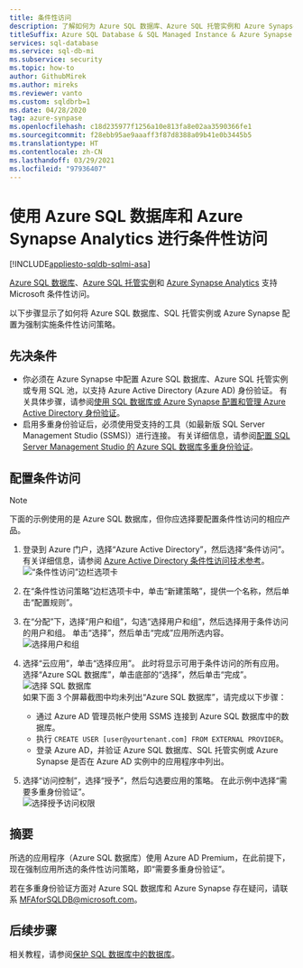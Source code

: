 ```yaml
---
title: 条件性访问
description: 了解如何为 Azure SQL 数据库、Azure SQL 托管实例和 Azure Synapse Analytics 配置条件性访问。
titleSuffix: Azure SQL Database & SQL Managed Instance & Azure Synapse Analytics
services: sql-database
ms.service: sql-db-mi
ms.subservice: security
ms.topic: how-to
author: GithubMirek
ms.author: mireks
ms.reviewer: vanto
ms.custom: sqldbrb=1
ms.date: 04/28/2020
tag: azure-synpase
ms.openlocfilehash: c18d235977f1256a10e813fa8e02aa3590366fe1
ms.sourcegitcommit: f28ebb95ae9aaaff3f87d8388a09b41e0b3445b5
ms.translationtype: HT
ms.contentlocale: zh-CN
ms.lasthandoff: 03/29/2021
ms.locfileid: "97936407"
---
```

# <a name="conditional-access-with-azure-sql-database-and-azure-synapse-analytics"></a>使用 Azure SQL 数据库和 Azure Synapse Analytics 进行条件性访问

[!INCLUDE[appliesto-sqldb-sqlmi-asa](../includes/appliesto-sqldb-sqlmi-asa.md)]

[Azure SQL 数据库](sql-database-paas-overview.md)、[Azure SQL 托管实例](../managed-instance/sql-managed-instance-paas-overview.md)和 [Azure Synapse Analytics](../../synapse-analytics/sql-data-warehouse/sql-data-warehouse-overview-what-is.md) 支持 Microsoft 条件性访问。

以下步骤显示了如何将 Azure SQL 数据库、SQL 托管实例或 Azure Synapse 配置为强制实施条件性访问策略。  

## <a name="prerequisites"></a>先决条件

- 你必须在 Azure Synapse 中配置 Azure SQL 数据库、Azure SQL 托管实例或专用 SQL 池，以支持 Azure Active Directory (Azure AD) 身份验证。 有关具体步骤，请参阅[使用 SQL 数据库或 Azure Synapse 配置和管理 Azure Active Directory 身份验证](authentication-aad-configure.md)。  
- 启用多重身份验证后，必须使用受支持的工具（如最新版 SQL Server Management Studio (SSMS)）进行连接。 有关详细信息，请参阅[配置 SQL Server Management Studio 的 Azure SQL 数据库多重身份验证](authentication-mfa-ssms-configure.md)。  

## <a name="configure-conditional-access"></a>配置条件访问

> [!NOTE]
> 下面的示例使用的是 Azure SQL 数据库，但你应选择要配置条件性访问的相应产品。

1. 登录到 Azure 门户，选择“Azure Active Directory”，然后选择“条件访问”。 有关详细信息，请参阅 [Azure Active Directory 条件性访问技术参考](../../active-directory/conditional-access/concept-conditional-access-conditions.md)。  
   ![“条件性访问”边栏选项卡](./media/conditional-access-configure/conditional-access-blade.png)

2. 在“条件性访问策略”边栏选项卡中，单击“新建策略”，提供一个名称，然后单击“配置规则”。  
3. 在“分配”下，选择“用户和组”，勾选“选择用户和组”，然后选择用于条件访问的用户和组。 单击“选择”，然后单击“完成”应用所选内容。  
   ![选择用户和组](./media/conditional-access-configure/select-users-and-groups.png)  

4. 选择“云应用”，单击“选择应用”。 此时将显示可用于条件访问的所有应用。 选择“Azure SQL 数据库”，单击底部的“选择”，然后单击“完成”。  
   ![选择 SQL 数据库](./media/conditional-access-configure/select-sql-database.png)  
   如果下面 3 个屏幕截图中均未列出“Azure SQL 数据库”，请完成以下步骤：
   - 通过 Azure AD 管理员帐户使用 SSMS 连接到 Azure SQL 数据库中的数据库。  
   - 执行 `CREATE USER [user@yourtenant.com] FROM EXTERNAL PROVIDER`。  
   - 登录 Azure AD，并验证 Azure SQL 数据库、SQL 托管实例或 Azure Synapse 是否在 Azure AD 实例中的应用程序中列出。  

5. 选择“访问控制”，选择“授予”，然后勾选要应用的策略。 在此示例中选择“需要多重身份验证”。  
   ![选择授予访问权限](./media/conditional-access-configure/grant-access.png)  

## <a name="summary"></a>摘要

所选的应用程序（Azure SQL 数据库）使用 Azure AD Premium，在此前提下，现在强制应用所选的条件性访问策略，即“需要多重身份验证”。

若在多重身份验证方面对 Azure SQL 数据库和 Azure Synapse 存在疑问，请联系 <MFAforSQLDB@microsoft.com>。  

## <a name="next-steps"></a>后续步骤  

相关教程，请参阅[保护 SQL 数据库中的数据库](secure-database-tutorial.md)。